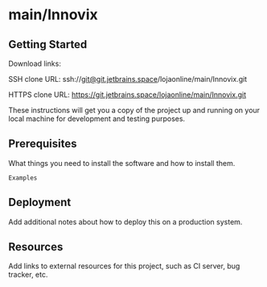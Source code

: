 # main/Innovix



## Getting Started

Download links:

SSH clone URL: ssh://git@git.jetbrains.space/lojaonline/main/Innovix.git

HTTPS clone URL: https://git.jetbrains.space/lojaonline/main/Innovix.git



These instructions will get you a copy of the project up and running on your local machine for development and testing purposes.

## Prerequisites

What things you need to install the software and how to install them.

```
Examples
```

## Deployment

Add additional notes about how to deploy this on a production system.

## Resources

Add links to external resources for this project, such as CI server, bug tracker, etc.
